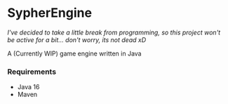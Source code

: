 # SypherEngine
*I've decided to take a little break from programming, so this project won't be active for a bit... don't worry, its not dead xD*

A (Currently WIP) game engine written in Java

### Requirements
 - Java 16
 - Maven

